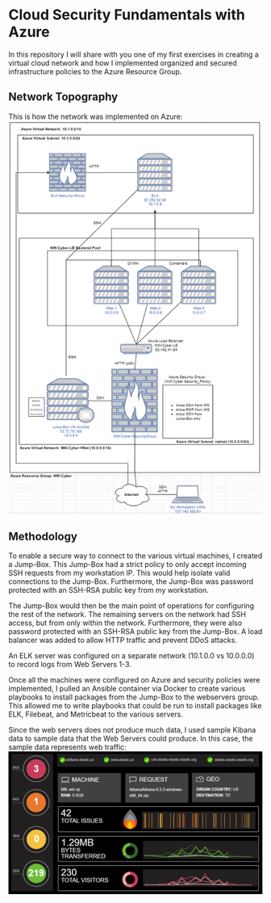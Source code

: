 # Cloud Security Fundamentals with Azure
In this repository I will share with you one of my first exercises in creating a virtual cloud network and how I implemented organized and secured infrastructure policies to the Azure Resource Group.

## Network Topography
This is how the network was implemented on Azure:
![alt text](https://github.com/joabara/Azure-Cloud-Security/blob/main/Diagrams/AzureCloudDiagram.PNG)

## Methodology
To enable a secure way to connect to the various virtual machines, I created a Jump-Box. This Jump-Box had a strict policy to only accept incoming SSH requests from my workstation IP. This would help isolate valid connections to the Jump-Box. Furthermore, the Jump-Box was password protected with an SSH-RSA public key from my workstation.

The Jump-Box would then be the main point of operations for configuring the rest of the network. The remaining servers on the network had SSH access, but from only within the network. Furthermore, they were also password protected with an SSH-RSA public key from the Jump-Box. A load balancer was added to allow HTTP traffic and prevent DDoS attacks.

An ELK server was configured on a separate network (10.1.0.0 vs 10.0.0.0) to record logs from Web Servers 1-3.

Once all the machines were configured on Azure and security policies were implemented, I pulled an Ansible container via Docker to create various playbooks to install packages from the Jump-Box to the webservers group. This allowed me to write playbooks that could be run to install packages like ELK, Filebeat, and Metricbeat to the various servers.

Since the web servers does not produce much data, I used sample Kibana data to sample data that the Web Servers could produce. In this case, the sample data represents web traffic:
![alt text](https://github.com/joabara/Azure-Cloud-Security/blob/main/Diagrams/KibanaSampleLog.PNG)
